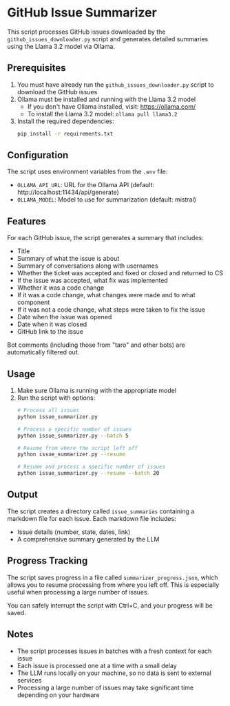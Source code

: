 # GitHub Issue Summarizer

This script processes GitHub issues downloaded by the `github_issues_downloader.py` script and generates detailed summaries using the Llama 3.2 model via Ollama.

## Prerequisites

1. You must have already run the `github_issues_downloader.py` script to download the GitHub issues
2. Ollama must be installed and running with the Llama 3.2 model
   - If you don't have Ollama installed, visit: https://ollama.com/
   - To install the Llama 3.2 model: `ollama pull llama3.2`
3. Install the required dependencies:
   ```bash
   pip install -r requirements.txt
   ```

## Configuration

The script uses environment variables from the `.env` file:
- `OLLAMA_API_URL`: URL for the Ollama API (default: http://localhost:11434/api/generate)
- `OLLAMA_MODEL`: Model to use for summarization (default: mistral)

## Features

For each GitHub issue, the script generates a summary that includes:

- Title
- Summary of what the issue is about
- Summary of conversations along with usernames
- Whether the ticket was accepted and fixed or closed and returned to CS
- If the issue was accepted, what fix was implemented
- Whether it was a code change
- If it was a code change, what changes were made and to what component
- If it was not a code change, what steps were taken to fix the issue
- Date when the issue was opened
- Date when it was closed
- GitHub link to the issue

Bot comments (including those from "taro" and other bots) are automatically filtered out.

## Usage

1. Make sure Ollama is running with the appropriate model
2. Run the script with options:
   ```bash
   # Process all issues
   python issue_summarizer.py
   
   # Process a specific number of issues
   python issue_summarizer.py --batch 5
   
   # Resume from where the script left off
   python issue_summarizer.py --resume
   
   # Resume and process a specific number of issues
   python issue_summarizer.py --resume --batch 20
   ```

## Output

The script creates a directory called `issue_summaries` containing a markdown file for each issue. Each markdown file includes:

- Issue details (number, state, dates, link)
- A comprehensive summary generated by the LLM

## Progress Tracking

The script saves progress in a file called `summarizer_progress.json`, which allows you to resume processing from where you left off. This is especially useful when processing a large number of issues.

You can safely interrupt the script with Ctrl+C, and your progress will be saved.

## Notes

- The script processes issues in batches with a fresh context for each issue
- Each issue is processed one at a time with a small delay
- The LLM runs locally on your machine, so no data is sent to external services
- Processing a large number of issues may take significant time depending on your hardware 